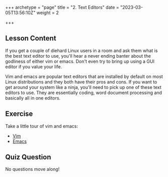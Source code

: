 +++
archetype = "page"
title = "2. Text Editors"
date = "2023-03-05T13:56:10Z"
weight = 2

+++

## Lesson Content

If you get a couple of diehard Linux users in a room and ask them what is the best text editor to use, you'll hear a never ending banter about the godliness of either vim or emacs. Don't even try to bring up using a GUI editor if you value your life. 

Vim and emacs are popular text editors that are installed by default on most Linux distributions and they both have their pros and cons. If you want to get around your system like a ninja, you'll need to pick up one of these text editors to use. They are essentially coding, word document processing and basically all in one editors.

## Exercise

Take a little tour of vim and emacs:

- [Vim](http://www.vim.org/)
- [Emacs](https://www.gnu.org/software/emacs/)
## Quiz Question

No questions move along!
